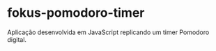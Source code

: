 # fokus-pomodoro-timer
 
Aplicação desenvolvida em JavaScript replicando um timer Pomodoro digital.
